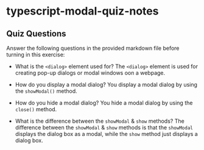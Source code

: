 # typescript-modal-quiz-notes

## Quiz Questions

Answer the following questions in the provided markdown file before turning in this exercise:

- What is the `<dialog>` element used for?
  The `<dialog>` element is used for creating pop-up dialogs or modal windows oon a webpage.

- How do you display a modal dialog?
  You display a modal dialog by using the `showModal()` method.

- How do you hide a modal dialog?
  You hide a modal dialog by using the `close()` method.

- What is the difference between the `showModal` & `show` methods?
  The difference between the `showModal` & `show` methods is that the `showModal` displays the dialog box as a modal, while the `show` method just displays a dialog box.
